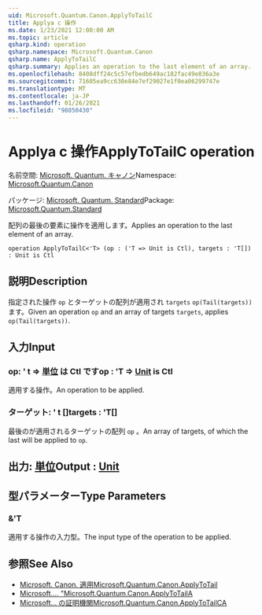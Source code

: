 ```yaml
---
uid: Microsoft.Quantum.Canon.ApplyToTailC
title: Applya c 操作
ms.date: 1/23/2021 12:00:00 AM
ms.topic: article
qsharp.kind: operation
qsharp.namespace: Microsoft.Quantum.Canon
qsharp.name: ApplyToTailC
qsharp.summary: Applies an operation to the last element of an array.
ms.openlocfilehash: 8408dff24c5c57efbedb649ac182fac49e836a3e
ms.sourcegitcommit: 71605ea9cc630e84e7ef29027e1f0ea06299747e
ms.translationtype: MT
ms.contentlocale: ja-JP
ms.lasthandoff: 01/26/2021
ms.locfileid: "98850430"
---
```

# <a name="applytotailc-operation"></a><span data-ttu-id="47b08-102">Applya c 操作</span><span class="sxs-lookup"><span data-stu-id="47b08-102">ApplyToTailC operation</span></span>

<span data-ttu-id="47b08-103">名前空間: [Microsoft. Quantum. キャノン](xref:Microsoft.Quantum.Canon)</span><span class="sxs-lookup"><span data-stu-id="47b08-103">Namespace: [Microsoft.Quantum.Canon](xref:Microsoft.Quantum.Canon)</span></span>

<span data-ttu-id="47b08-104">パッケージ: [Microsoft. Quantum. Standard](https://nuget.org/packages/Microsoft.Quantum.Standard)</span><span class="sxs-lookup"><span data-stu-id="47b08-104">Package: [Microsoft.Quantum.Standard](https://nuget.org/packages/Microsoft.Quantum.Standard)</span></span>


<span data-ttu-id="47b08-105">配列の最後の要素に操作を適用します。</span><span class="sxs-lookup"><span data-stu-id="47b08-105">Applies an operation to the last element of an array.</span></span>

```qsharp
operation ApplyToTailC<'T> (op : ('T => Unit is Ctl), targets : 'T[]) : Unit is Ctl
```


## <a name="description"></a><span data-ttu-id="47b08-106">説明</span><span class="sxs-lookup"><span data-stu-id="47b08-106">Description</span></span>

<span data-ttu-id="47b08-107">指定された操作 `op` とターゲットの配列が適用され `targets` `op(Tail(targets))` ます。</span><span class="sxs-lookup"><span data-stu-id="47b08-107">Given an operation `op` and an array of targets `targets`, applies `op(Tail(targets))`.</span></span>

## <a name="input"></a><span data-ttu-id="47b08-108">入力</span><span class="sxs-lookup"><span data-stu-id="47b08-108">Input</span></span>

### <a name="op--t--unit--is-ctl"></a><span data-ttu-id="47b08-109">op: ' t => [単位](xref:microsoft.quantum.lang-ref.unit)  は Ctl です</span><span class="sxs-lookup"><span data-stu-id="47b08-109">op : 'T => [Unit](xref:microsoft.quantum.lang-ref.unit)  is Ctl</span></span>

<span data-ttu-id="47b08-110">適用する操作。</span><span class="sxs-lookup"><span data-stu-id="47b08-110">An operation to be applied.</span></span>


### <a name="targets--t"></a><span data-ttu-id="47b08-111">ターゲット: ' t []</span><span class="sxs-lookup"><span data-stu-id="47b08-111">targets : 'T[]</span></span>

<span data-ttu-id="47b08-112">最後のが適用されるターゲットの配列 `op` 。</span><span class="sxs-lookup"><span data-stu-id="47b08-112">An array of targets, of which the last will be applied to `op`.</span></span>



## <a name="output--unit"></a><span data-ttu-id="47b08-113">出力: [単位](xref:microsoft.quantum.lang-ref.unit)</span><span class="sxs-lookup"><span data-stu-id="47b08-113">Output : [Unit](xref:microsoft.quantum.lang-ref.unit)</span></span>



## <a name="type-parameters"></a><span data-ttu-id="47b08-114">型パラメーター</span><span class="sxs-lookup"><span data-stu-id="47b08-114">Type Parameters</span></span>

### <a name="t"></a><span data-ttu-id="47b08-115">&</span><span class="sxs-lookup"><span data-stu-id="47b08-115">'T</span></span>

<span data-ttu-id="47b08-116">適用する操作の入力型。</span><span class="sxs-lookup"><span data-stu-id="47b08-116">The input type of the operation to be applied.</span></span>

## <a name="see-also"></a><span data-ttu-id="47b08-117">参照</span><span class="sxs-lookup"><span data-stu-id="47b08-117">See Also</span></span>

- [<span data-ttu-id="47b08-118">Microsoft. Canon. 適用</span><span class="sxs-lookup"><span data-stu-id="47b08-118">Microsoft.Quantum.Canon.ApplyToTail</span></span>](xref:Microsoft.Quantum.Canon.ApplyToTail)
- [<span data-ttu-id="47b08-119">Microsoft.... "</span><span class="sxs-lookup"><span data-stu-id="47b08-119">Microsoft.Quantum.Canon.ApplyToTailA</span></span>](xref:Microsoft.Quantum.Canon.ApplyToTailA)
- [<span data-ttu-id="47b08-120">Microsoft... の証明機関</span><span class="sxs-lookup"><span data-stu-id="47b08-120">Microsoft.Quantum.Canon.ApplyToTailCA</span></span>](xref:Microsoft.Quantum.Canon.ApplyToTailCA)